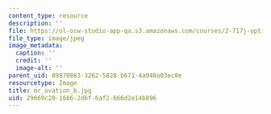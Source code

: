 ```yaml
---
content_type: resource
description: ''
file: https://ol-ocw-studio-app-qa.s3.amazonaws.com/courses/2-717j-optical-engineering-spring-2002/29669c2016862d6f6af2666d2e14b896_mr_ovation_b.jpg
file_type: image/jpeg
image_metadata:
  caption: ''
  credit: ''
  image-alt: ''
parent_uid: 89870863-3262-5828-b671-4a940a03ec0e
resourcetype: Image
title: mr_ovation_b.jpg
uid: 29669c20-1686-2d6f-6af2-666d2e14b896
---
```

